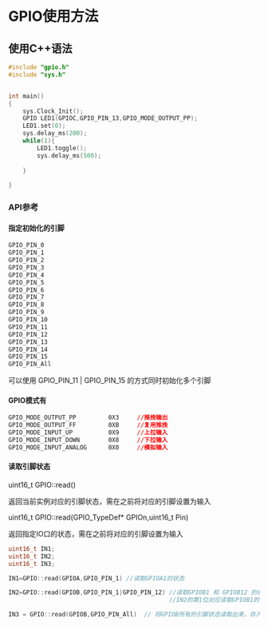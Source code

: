 # GPIO使用方法

## 使用C++语法

```c++
#include "gpio.h"
#include "sys.h"


int main()
{
    sys.Clock_Init();
    GPIO LED1(GPIOC,GPIO_PIN_13,GPIO_MODE_OUTPUT_PP);
    LED1.set(0);
    sys.delay_ms(200);
    while(1){
		LED1.toggle();
		sys.delay_ms(500);
        
    }
    
}
```
### API参考

#### 指定初始化的引脚
```css
GPIO_PIN_0  
GPIO_PIN_1  
GPIO_PIN_2  
GPIO_PIN_3  
GPIO_PIN_4  
GPIO_PIN_5  
GPIO_PIN_6  
GPIO_PIN_7  
GPIO_PIN_8  
GPIO_PIN_9  
GPIO_PIN_10 
GPIO_PIN_11 
GPIO_PIN_12 
GPIO_PIN_13 
GPIO_PIN_14 
GPIO_PIN_15 
GPIO_PIN_All
```


可以使用 GPIO_PIN_11 | GPIO_PIN_15 的方式同时初始化多个引脚

#### GPIO模式有


```CSS
GPIO_MODE_OUTPUT_PP 		0X3     //推挽输出
GPIO_MODE_OUTPUT_FF 		0XB     //复用推挽
GPIO_MODE_INPUT_UP  		0X9     //上拉输入
GPIO_MODE_INPUT_DOWN		0X8     //下拉输入
GPIO_MODE_INPUT_ANALOG      0X0	    //模拟输入

```

#### 读取引脚状态
uint16_t GPIO::read()


返回当前实例对应的引脚状态，需在之前将对应的引脚设置为输入


uint16_t GPIO::read(GPIO_TypeDef* GPIOn,uint16_t Pin)


返回指定IO口的状态，需在之前将对应的引脚设置为输入
```c++
uint16_t IN1;
uint16_t IN2;
uint16_t IN3;

IN1=GPIO::read(GPIOA,GPIO_PIN_1) //读取GPIOA1的状态

IN2=GPIO::read(GPIOB,GPIO_PIN_1|GPIO_PIN_12) //读取GPIOB1 和 GPIOB12 的状态，存入IN2中 
                                             //IN2的第1位对应读取GPIOB1的真实状态，IN2的第12位对应GPIOB12的真实状态

IN3 = GPIO::read(GPIOB,GPIO_PIN_All)  // 将GPIOB所有的引脚状态读取出来，存入IN3中

```

